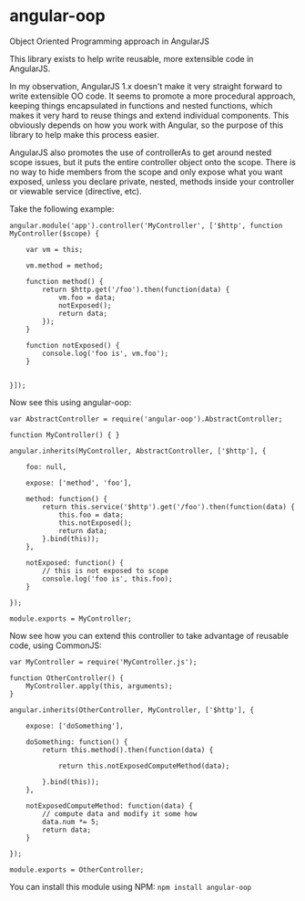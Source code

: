 # angular-oop
Object Oriented Programming approach in AngularJS

This library exists to help write reusable, more extensible code in AngularJS.

In my observation, AngularJS 1.x doesn't make it very straight forward to write extensible OO code.  It seems to
promote a more procedural approach, keeping things encapsulated in functions and nested functions, which makes it very
hard to reuse things and extend individual components.  This obviously depends on how you work with Angular, so the
purpose of this library to help make this process easier.

AngularJS also promotes the use of controllerAs to get around nested scope issues, but it puts the entire controller
object onto the scope.  There is no way to hide members from the scope and only expose what you want exposed, unless
you declare private, nested, methods inside your controller or viewable service (directive, etc).

Take the following example:

	angular.module('app').controller('MyController', ['$http', function MyController($scope) {

		var vm = this;

		vm.method = method;

		function method() {
			return $http.get('/foo').then(function(data) {
				vm.foo = data;
				notExposed();
				return data;
			});
		}

		function notExposed() {
			console.log('foo is', vm.foo');
		}


	}]);


Now see this using angular-oop:

	var AbstractController = require('angular-oop').AbstractController;

	function MyController() { }

	angular.inherits(MyController, AbstractController, ['$http'], {

		foo: null,

		expose: ['method', 'foo'],

		method: function() {
			return this.service('$http').get('/foo').then(function(data) {
				this.foo = data;
				this.notExposed();
				return data;
			}.bind(this));
		},

		notExposed: function() {
			// this is not exposed to scope
			console.log('foo is', this.foo);
		}

	});

	module.exports = MyController;

Now see how you can extend this controller to take advantage of reusable code, using CommonJS:

	var MyController = require('MyController.js');

	function OtherController() {
		MyController.apply(this, arguments);
	}

	angular.inherits(OtherController, MyController, ['$http'], {

		expose: ['doSomething'],

		doSomething: function() {
			return this.method().then(function(data) {

				return this.notExposedComputeMethod(data);

			}.bind(this));
		},

		notExposedComputeMethod: function(data) {
			// compute data and modify it some how
			data.num *= 5;
			return data;
		}

	});

	module.exports = OtherController;

You can install this module using NPM: `npm install angular-oop`
